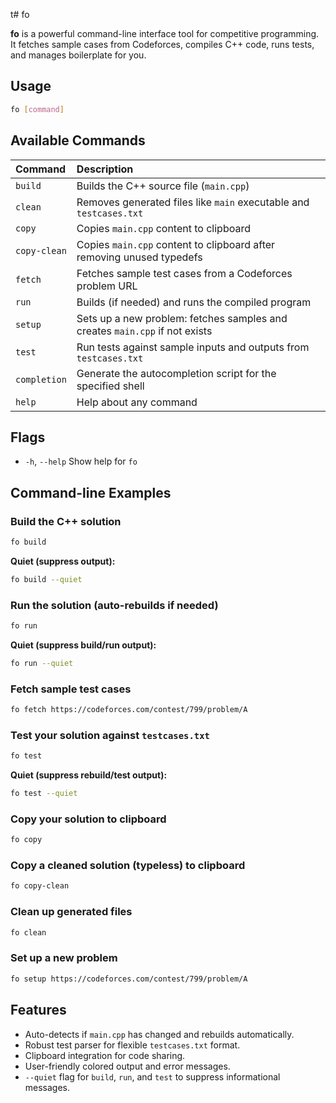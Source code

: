 t# fo

**fo** is a powerful command-line interface tool for competitive programming. It fetches sample cases from Codeforces, compiles C++ code, runs tests, and manages boilerplate for you.

## Usage

```sh
fo [command]
```


## Available Commands

| Command | Description |
| :-- | :-- |
| `build` | Builds the C++ source file (`main.cpp`) |
| `clean` | Removes generated files like `main` executable and `testcases.txt` |
| `copy` | Copies `main.cpp` content to clipboard |
| `copy-clean` | Copies `main.cpp` content to clipboard after removing unused typedefs |
| `fetch` | Fetches sample test cases from a Codeforces problem URL |
| `run` | Builds (if needed) and runs the compiled program |
| `setup` | Sets up a new problem: fetches samples and creates `main.cpp` if not exists |
| `test` | Run tests against sample inputs and outputs from `testcases.txt` |
| `completion` | Generate the autocompletion script for the specified shell |
| `help` | Help about any command |

## Flags

- `-h`, `--help`    Show help for `fo`


## Command-line Examples

### Build the C++ solution

```sh
fo build
```

**Quiet (suppress output):**

```sh
fo build --quiet
```


### Run the solution (auto-rebuilds if needed)

```sh
fo run
```

**Quiet (suppress build/run output):**

```sh
fo run --quiet
```


### Fetch sample test cases

```sh
fo fetch https://codeforces.com/contest/799/problem/A
```


### Test your solution against `testcases.txt`

```sh
fo test
```

**Quiet (suppress rebuild/test output):**

```sh
fo test --quiet
```


### Copy your solution to clipboard

```sh
fo copy
```


### Copy a cleaned solution (typeless) to clipboard

```sh
fo copy-clean
```


### Clean up generated files

```sh
fo clean
```


### Set up a new problem

```sh
fo setup https://codeforces.com/contest/799/problem/A
```


## Features

- Auto-detects if `main.cpp` has changed and rebuilds automatically.
- Robust test parser for flexible `testcases.txt` format.
- Clipboard integration for code sharing.
- User-friendly colored output and error messages.
- `--quiet` flag for `build`, `run`, and `test` to suppress informational messages.
